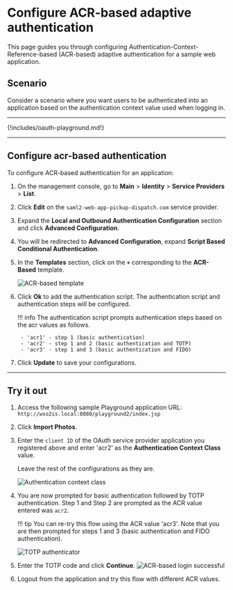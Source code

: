 # Configure ACR-based adaptive authentication

This page guides you through configuring Authentication-Context-Reference-based (ACR-based) adaptive authentication for a sample web application.

## Scenario

Consider a scenario where you want users to be authenticated into an application based on the authentication context value used when logging in.

----

{!includes/oauth-playground.md!}

----

## Configure acr-based authentication

To configure ACR-based authentication for an application:

1. On the management console, go to **Main** > **Identity** > **Service Providers** > **List**.

2. Click **Edit** on the `saml2-web-app-pickup-dispatch.com` service provider.

3. Expand the **Local and Outbound Authentication Configuration** section and click **Advanced Configuration**.

4. You will be redirected to **Advanced Configuration**, expand **Script Based Conditional Authentication**.

5. In the **Templates** section, click on the **`+`** corresponding to the **ACR-Based** template.

    ![ACR-based template]({{base_path}}/assets/img/samples/acr-based-template.png)

6. Click **Ok** to add the authentication script. The authentication script and authentication steps will be configured.

    !!! info
        The authentication script prompts authentication steps based on the acr values as follows.

        - 'acr1' - step 1 (basic authentication)
        - 'acr2' - step 1 and 2 (basic authentication and TOTP)
        - 'acr3' - step 1 and 3 (basic authentication and FIDO)

7. Click **Update** to save your configurations.

----

## Try it out

1. Access the following sample Playground application URL: `http://wso2is.local:8080/playground2/index.jsp`

2. Click **Import Photos**.  

3. Enter the `client ID` of the OAuth service provider application you registered above and enter 'acr2' as the **Authentication Context Class** value.  

    Leave the rest of the configurations as they are.  

    ![Authentication context class]({{base_path}}/assets/img/samples/authentication-context-class.png)

4. You are now prompted for basic authentication followed by TOTP authentication. Step 1 and Step 2 are prompted as the ACR value entered was `acr2`.

    !!! tip
        You can re-try this flow using the ACR value 'acr3'. Note that you
        are then prompted for steps 1 and 3 (basic authentication and FIDO authentication).

    ![TOTP authenticator]({{base_path}}/assets/img/samples/totp-code-verification.png)

6. Enter the TOTP code and click **Continue**.
    ![ACR-based login successful]({{base_path}}/assets/img/samples/login-successful-acr-based.png)

7. Logout from the application and try this flow with different ACR values.

